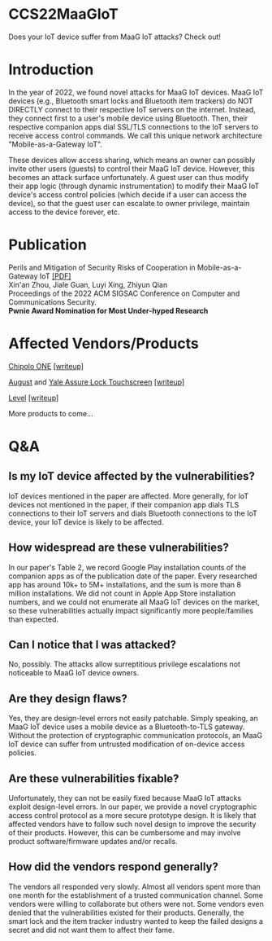 # CCS22MaaGIoT
Does your IoT device suffer from MaaG IoT attacks? Check out!

# Introduction
In the year of 2022, we found novel attacks for MaaG IoT devices. MaaG IoT devices (e.g., Bluetooth smart locks and Bluetooth item trackers) do NOT DIRECTLY connect to their respective IoT servers on the internet. Instead, they connect first to a user's mobile device using Bluetooth. Then, their respective companion apps dial SSL/TLS connections to the IoT servers to receive access control commands. We call this unique network architecture "Mobile-as-a-Gateway IoT". 

These devices allow access sharing, which means an owner can possibly invite other users (guests) to control their MaaG IoT device. However, this becomes an attack surface unfortunately. A guest user can thus modify their app logic (through dynamic instrumentation) to modify their MaaG IoT device's access control policies (which decide if a user can access the device), so that the guest user can escalate to owner privilege, maintain access to the device forever, etc.

# Publication
Perils and Mitigation of Security Risks of Cooperation in Mobile-as-a-Gateway IoT [[PDF]](https://www.cs.ucr.edu/%7Ezhiyunq/pub/ccs22_iot.pdf)\
Xin'an Zhou, Jiale Guan, Luyi Xing, Zhiyun Qian\
Proceedings of the 2022 ACM SIGSAC Conference on Computer and Communications Security.\
**Pwnie Award Nomination for Most Under-hyped Research**

# Affected Vendors/Products
[Chipolo ONE](https://chipolo.net/en-us/products/chipolo-one) [[writeup]](https://github.com/zhouxinan/CCS22MaaGIoT/blob/main/ChipoloONE.md)

[August](https://august.com/products/august-wifi-smart-lock) and [Yale Assure Lock Touchscreen](https://www.yalehome.com/us/en/products/keypads-and-smart-locks) [[writeup]](https://github.com/zhouxinan/CCS22MaaGIoT/blob/main/August%26Yale.md)

[Level](https://level.co/products/lock) [[writeup]](https://github.com/zhouxinan/CCS22MaaGIoT/blob/main/Level.md)

More products to come...

# Q&A
## Is my IoT device affected by the vulnerabilities?
IoT devices mentioned in the paper are affected. More generally, for IoT devices not mentioned in the paper, if their companion app dials TLS connections to their IoT servers and dials Bluetooth connections to the IoT device, your IoT device is likely to be affected. 

## How widespread are these vulnerabilities?
In our paper's Table 2, we record Google Play installation counts of the companion apps as of the publication date of the paper. Every researched app has around 10k+ to 5M+ installations, and the sum is more than 8 million installations. We did not count in Apple App Store installation numbers, and we could not enumerate all MaaG IoT devices on the market, so these vulnerabilities actually impact significantly more people/families than expected. 

## Can I notice that I was attacked?
No, possibly. The attacks allow surreptitious privilege escalations not noticeable to MaaG IoT device owners. 

## Are they design flaws?
Yes, they are design-level errors not easily patchable. Simply speaking, an MaaG IoT device uses a mobile device as a Bluetooth-to-TLS gateway. Without the protection of cryptographic communication protocols, an MaaG IoT device can suffer from untrusted modification of on-device access policies. 

## Are these vulnerabilities fixable? 
Unfortunately, they can not be easily fixed because MaaG IoT attacks exploit design-level errors. In our paper, we provide a novel cryptographic access control protocol as a more secure prototype design. It is likely that affected vendors have to follow such novel design to improve the security of their products. However, this can be cumbersome and may involve product software/firmware updates and/or recalls. 

## How did the vendors respond generally?
The vendors all responded very slowly. Almost all vendors spent more than one month for the establishment of a trusted communication channel. Some vendors were willing to collaborate but others were not. Some vendors even denied that the vulnerabilities existed for their products. Generally, the smart lock and the item tracker industry wanted to keep the failed designs a secret and did not want them to affect their fame. 
